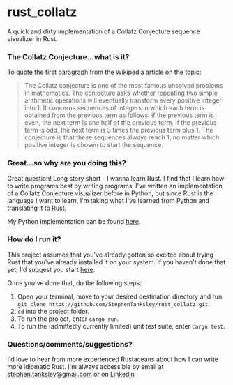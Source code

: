 # rust_collatz
A quick and dirty implementation of a Collatz Conjecture sequence visualizer in Rust.

### The Collatz Conjecture...what is it?

To quote the first paragraph from the [Wikipedia](https://en.wikipedia.org/wiki/Collatz_conjecture) article on the topic: 

> The Collatz conjecture is one of the most famous unsolved problems in mathematics. The conjecture asks whether repeating two simple arithmetic operations will eventually transform every positive integer into 1. It concerns sequences of integers in which each term is obtained from the previous term as follows: if the previous term is even, the next term is one half of the previous term. If the previous term is odd, the next term is 3 times the previous term plus 1. The conjecture is that these sequences always reach 1, no matter which positive integer is chosen to start the sequence. 

### Great...so why are you doing this?

Great question! Long story short - I wanna learn Rust. I find that I learn how to write programs best by writing programs. I've written an implementation of a Collatz Conjecture visualizer before in Python, but since Rust is the language I want to learn, I'm taking what I've learned from Python and translating it to Rust.

My Python implementation can be found [here](https://colab.research.google.com/drive/1euTOJU-cLdRkHHLKwct-Nrq3QRIML-ha?usp=sharing).

### How do I run it?

This project assumes that you've already gotten so excited about trying Rust that you've already installed it on your system. If you haven't done that yet, I'd suggest you start [here](https://www.rust-lang.org/tools/install).

Once you've done that, do the following steps:

1) Open your terminal, move to your desired destination directory and run `git clone https://github.com/StephenTanksley/rust_collatz.git`.
2) `cd` into the project folder.
3) To run the project, enter `cargo run`.
4) To run the (admittedly currently limited) unit test suite, enter `cargo test`.

### Questions/comments/suggestions?

I'd love to hear from more experienced Rustaceans about how I can write more idiomatic Rust. I'm always accessible by email at <stephen.tanksley@gmail.com> or on [Linkedin](https://www.linkedin.com/in/stephentanksley)

